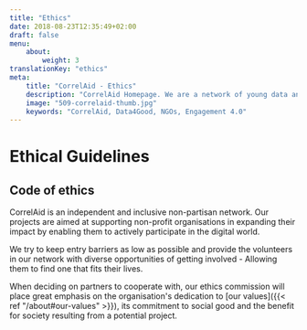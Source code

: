 ```yaml
---
title: "Ethics"
date: 2018-08-23T12:35:49+02:00
draft: false
menu: 
    about:
        weight: 3
translationKey: "ethics"
meta:
    title: "CorrelAid - Ethics"
    description: "CorrelAid Homepage. We are a network of young data analysts that wants to change the world with a more inclusive, integrated and innovative approach to data analysis."
    image: "509-correlaid-thumb.jpg"
    keywords: "CorrelAid, Data4Good, NGOs, Engagement 4.0"
---
```


# Ethical Guidelines

## Code of ethics

CorrelAid is an independent and inclusive non-partisan network. Our projects are aimed at supporting non-profit organisations in expanding their impact by enabling them to actively participate in the digital world.

We try to keep entry barriers as low as possible and provide the volunteers in our network with diverse opportunities of getting involved - Allowing them to find one that fits their lives.

When deciding on partners to cooperate with, our ethics commission will place great emphasis on the organisation's dedication to [our values]({{< ref "/about#our-values" >}}), its commitment to social good and the benefit for society resulting from a potential project. 